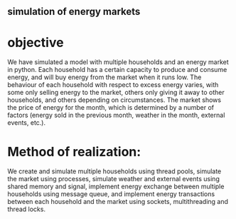 ## simulation of energy markets

# objective
We have simulated a model with multiple households and an energy market in python. Each household has a certain capacity to produce and consume energy, and will buy energy from the market when it runs low. The behaviour of each household with respect to excess energy varies, with some only selling energy to the market, others only giving it away to other households, and others depending on circumstances. The market shows the price of energy for the month, which is determined by a number of factors (energy sold in the previous month, weather in the month, external events, etc.).

# Method of realization:
We create and simulate multiple households using thread pools, simulate the market using processes, simulate weather and external events using shared memory and signal, implement energy exchange between multiple households using message queue, and implement energy transactions between each household and the market using sockets, multithreading and thread locks.
